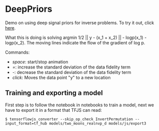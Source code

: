 # DeepPriors
Demo on using deep signal priors for inverse problems. To try it out, click [here](https://eiffl.github.io/DeepPriors/index.html).

What this is doing is solving argmin 1/2 || y - (x_1 + x_2) || - logp(x_1) -logp(x_2). The moving lines indicate the flow of the gradient of log p.

Commands:
  - *space*: start/stop animation
  - *=*: increase the standard deviation of the data fidelity term
  - *-*: decrease the standard deviation of the data fidelity term
  - *click*: Moves the data point "y" to a new location


## Training and exporting a model

First step is to follow the notebook in notebooks to train a model,
next we have to export it in a format that TFJS can read:


```
$ tensorflowjs_converter --skip_op_check InvertPermutation --input_format=tf_hub models/two_moons_realnvp_d models/js/export3
```
